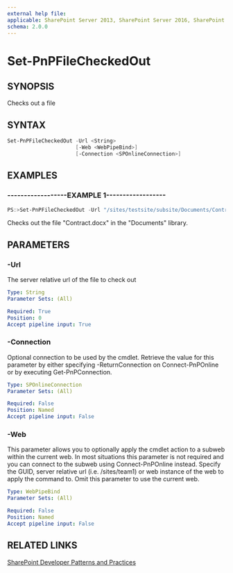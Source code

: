 ```yaml
---
external help file:
applicable: SharePoint Server 2013, SharePoint Server 2016, SharePoint Server 2019, SharePoint Online
schema: 2.0.0
---
```

# Set-PnPFileCheckedOut

## SYNOPSIS
Checks out a file

## SYNTAX 

```powershell
Set-PnPFileCheckedOut -Url <String>
                      [-Web <WebPipeBind>]
                      [-Connection <SPOnlineConnection>]
```

## EXAMPLES

### ------------------EXAMPLE 1------------------
```powershell
PS:>Set-PnPFileCheckedOut -Url "/sites/testsite/subsite/Documents/Contract.docx"
```

Checks out the file "Contract.docx" in the "Documents" library.

## PARAMETERS

### -Url
The server relative url of the file to check out

```yaml
Type: String
Parameter Sets: (All)

Required: True
Position: 0
Accept pipeline input: True
```

### -Connection
Optional connection to be used by the cmdlet. Retrieve the value for this parameter by either specifying -ReturnConnection on Connect-PnPOnline or by executing Get-PnPConnection.

```yaml
Type: SPOnlineConnection
Parameter Sets: (All)

Required: False
Position: Named
Accept pipeline input: False
```

### -Web
This parameter allows you to optionally apply the cmdlet action to a subweb within the current web. In most situations this parameter is not required and you can connect to the subweb using Connect-PnPOnline instead. Specify the GUID, server relative url (i.e. /sites/team1) or web instance of the web to apply the command to. Omit this parameter to use the current web.

```yaml
Type: WebPipeBind
Parameter Sets: (All)

Required: False
Position: Named
Accept pipeline input: False
```

## RELATED LINKS

[SharePoint Developer Patterns and Practices](https://aka.ms/sppnp)